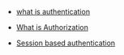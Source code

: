 - [what is authentication](https://youtu.be/y_Ia7RP4rzk?si=UvkY0sapI3TVH3Si&t=357)

- [What is Authorization](https://youtu.be/y_Ia7RP4rzk?si=8-GHpwfw4buSlLVy&t=697)

- [Session based authentication](https://youtu.be/y_Ia7RP4rzk?si=WvF6N4dXO221jh19&t=987)